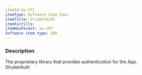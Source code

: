 ```yaml
---
itemId:sw-271
itemType: Software Item Spec
itemTitle: StrykerAuth
itemFulfills: 
itemHasParent: sw-197
Software item type: SDD
---
```

### Description
The proprietary library that provides authentication for the App.
 
StrykerAuth
 